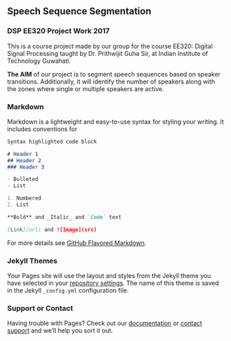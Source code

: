 ## Speech Sequence Segmentation
### DSP EE320 Project Work 2017

This is a course project made by our group for the course EE320: Digital Signal Processing taught by Dr. Prithwijit Guha Sir, at Indian Institute of Technology Guwahati.

**The AIM** of our project is to segment speech sequences based on speaker transitions. Additionally, it will identify the number of speakers along with the zones where single or multiple speakers are active.

### Markdown

Markdown is a lightweight and easy-to-use syntax for styling your writing. It includes conventions for

```markdown
Syntax highlighted code block

# Header 1
## Header 2
### Header 3

- Bulleted
- List

1. Numbered
2. List

**Bold** and _Italic_ and `Code` text

[Link](url) and ![Image](src)
```

For more details see [GitHub Flavored Markdown](https://guides.github.com/features/mastering-markdown/).

### Jekyll Themes

Your Pages site will use the layout and styles from the Jekyll theme you have selected in your [repository settings](https://github.com/anand374/Automatic-Speech-Sequence-Segmentation/settings). The name of this theme is saved in the Jekyll `_config.yml` configuration file.

### Support or Contact

Having trouble with Pages? Check out our [documentation](https://help.github.com/categories/github-pages-basics/) or [contact support](https://github.com/contact) and we’ll help you sort it out.
